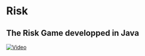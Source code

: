 # Risk
## The Risk Game developped in Java
[![Video](https://img.youtube.com/vi/VID/0.jpg)](https://www.youtube.com/watch?v=YYjYONitS5U)
